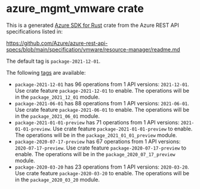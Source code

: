 # azure_mgmt_vmware crate

This is a generated [Azure SDK for Rust](https://github.com/Azure/azure-sdk-for-rust) crate from the Azure REST API specifications listed in:

https://github.com/Azure/azure-rest-api-specs/blob/main/specification/vmware/resource-manager/readme.md

The default tag is `package-2021-12-01`.

The following [tags](https://github.com/Azure/azure-sdk-for-rust/blob/main/services/tags.md) are available:

- `package-2021-12-01` has 96 operations from 1 API versions: `2021-12-01`. Use crate feature `package-2021-12-01` to enable. The operations will be in the `package_2021_12_01` module.
- `package-2021-06-01` has 88 operations from 1 API versions: `2021-06-01`. Use crate feature `package-2021-06-01` to enable. The operations will be in the `package_2021_06_01` module.
- `package-2021-01-01-preview` has 71 operations from 1 API versions: `2021-01-01-preview`. Use crate feature `package-2021-01-01-preview` to enable. The operations will be in the `package_2021_01_01_preview` module.
- `package-2020-07-17-preview` has 67 operations from 1 API versions: `2020-07-17-preview`. Use crate feature `package-2020-07-17-preview` to enable. The operations will be in the `package_2020_07_17_preview` module.
- `package-2020-03-20` has 23 operations from 1 API versions: `2020-03-20`. Use crate feature `package-2020-03-20` to enable. The operations will be in the `package_2020_03_20` module.
